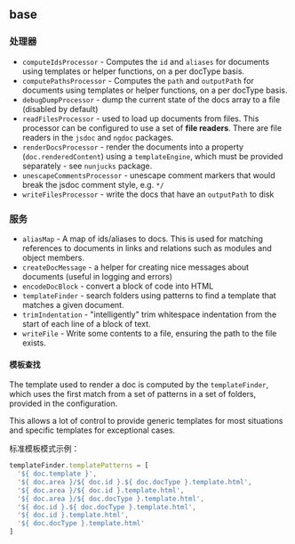 
## base

### 处理器

* `computeIdsProcessor` - Computes the `id` and `aliases` for documents using templates or helper functions, on a per docType basis.
* `computePathsProcessor` - Computes the `path` and `outputPath` for documents using templates or helper functions, on a per docType basis.
* `debugDumpProcessor` - dump the current state of the docs array to a file (disabled by default)
* `readFilesProcessor` - used to load up documents from files.  This processor can be configured to use a set of **file readers**. There are file readers in the `jsdoc` and `ngdoc` packages.
* `renderDocsProcessor` - render the documents into a property (`doc.renderedContent`) using a `templateEngine`, which must be provided separately - see `nunjucks` package.
* `unescapeCommentsProcessor` - unescape comment markers that would break the jsdoc comment style, e.g. `*/`
* `writeFilesProcessor` - write the docs that have an `outputPath` to disk

### 服务

* `aliasMap` - A map of ids/aliases to docs.  This is used for matching references to documents in links and relations such as modules and object members.
* `createDocMessage` - a helper for creating nice messages about documents (useful in logging and errors)
* `encodeDocBlock` - convert a block of code into HTML
* `templateFinder` - search folders using patterns to find a template that matches a given document.
* `trimIndentation` - "intelligently" trim whitespace indentation from the start of each line of a block of text.
* `writeFile` - Write some contents to a file, ensuring the path to the file exists.

#### 模板查找

The template used to render a doc is computed by the `templateFinder`, 
which uses the first match from a set of patterns in a set of folders, provided in the configuration. 

This allows a lot of control to provide generic templates for most situations and specific templates for exceptional cases.

标准模板模式示例：

```js
templateFinder.templatePatterns = [
  '${ doc.template }',
  '${ doc.area }/${ doc.id }.${ doc.docType }.template.html',
  '${ doc.area }/${ doc.id }.template.html',
  '${ doc.area }/${ doc.docType }.template.html',
  '${ doc.id }.${ doc.docType }.template.html',
  '${ doc.id }.template.html',
  '${ doc.docType }.template.html'
]
```
